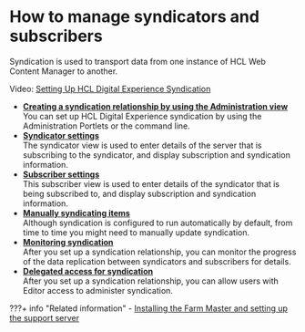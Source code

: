 # How to manage syndicators and subscribers

Syndication is used to transport data from one instance of HCL Web Content Manager to another.

Video: [Setting Up HCL Digital Experience Syndication](https://www.youtube.com/watch?v=yUlddDkrY9w)

-   **[Creating a syndication relationship by using the Administration view](wcm_syndication_settingup.md)**  
You can set up HCL Digital Experience syndication by using the Administration Portlets or the command line.
-   **[Syndicator settings](wcm_reference_syndicatorfields.md)**  
The syndicator view is used to enter details of the server that is subscribing to the syndicator, and display subscription and syndication information.
-   **[Subscriber settings](wcm_reference_subscriberfields.md)**  
This subscriber view is used to enter details of the syndicator that is being subscribed to, and display subscription and syndication information.
-   **[Manually syndicating items](wcm_syndication_manual.md)**  
Although syndication is configured to run automatically by default, from time to time you might need to manually update syndication.
-   **[Monitoring syndication](wcm_syndication_monitoring.md)**  
After you set up a syndication relationship, you can monitor the progress of the data replication between syndicators and subscribers for details.
-   **[Delegated access for syndication](wcm_syndication_delegated_access.md)**  
After you set up a syndication relationship, you can allow users with Editor access to administer syndication.


???+ info "Related information"
    - [Installing the Farm Master and setting up the support server](../../../../../deployment/manage/portalfarm_cfg/choose_portalfarm/settingup_with_sharedconfig/set_portal_farm_master.md)

